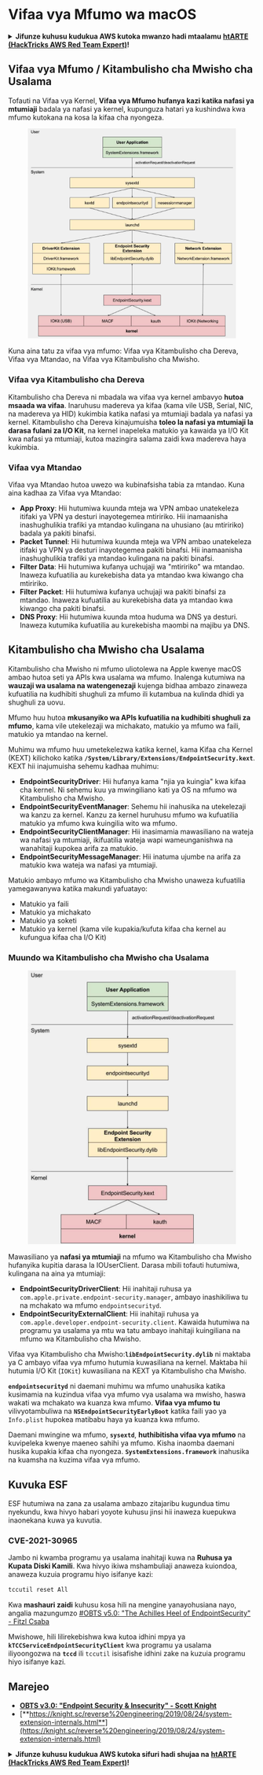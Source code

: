 # Vifaa vya Mfumo wa macOS

<details>

<summary><strong>Jifunze kuhusu kudukua AWS kutoka mwanzo hadi mtaalamu</strong> <a href="https://training.hacktricks.xyz/courses/arte"><strong>htARTE (HackTricks AWS Red Team Expert)</strong></a><strong>!</strong></summary>

Njia nyingine za kusaidia HackTricks:

* Ikiwa unataka kuona **kampuni yako inatangazwa kwenye HackTricks** au **kupakua HackTricks kwa muundo wa PDF** Angalia [**MPANGO WA KUJIUNGA**](https://github.com/sponsors/carlospolop)!
* Pata [**swag rasmi ya PEASS & HackTricks**](https://peass.creator-spring.com)
* Gundua [**The PEASS Family**](https://opensea.io/collection/the-peass-family), mkusanyiko wetu wa [**NFTs**](https://opensea.io/collection/the-peass-family) za kipekee
* **Jiunge na** 💬 [**Kikundi cha Discord**](https://discord.gg/hRep4RUj7f) au [**kikundi cha telegram**](https://t.me/peass) au **tufuate** kwenye **Twitter** 🐦 [**@carlospolopm**](https://twitter.com/hacktricks_live)**.**
* **Shiriki mbinu zako za kudukua kwa kuwasilisha PR kwa** [**HackTricks**](https://github.com/carlospolop/hacktricks) na [**HackTricks Cloud**](https://github.com/carlospolop/hacktricks-cloud) repos za github.

</details>

## Vifaa vya Mfumo / Kitambulisho cha Mwisho cha Usalama

Tofauti na Vifaa vya Kernel, **Vifaa vya Mfumo hufanya kazi katika nafasi ya mtumiaji** badala ya nafasi ya kernel, kupunguza hatari ya kushindwa kwa mfumo kutokana na kosa la kifaa cha nyongeza.

<figure><img src="../../../.gitbook/assets/image (1) (3) (1) (1).png" alt="https://knight.sc/images/system-extension-internals-1.png"><figcaption></figcaption></figure>

Kuna aina tatu za vifaa vya mfumo: Vifaa vya Kitambulisho cha Dereva, Vifaa vya Mtandao, na Vifaa vya Kitambulisho cha Mwisho.

### **Vifaa vya Kitambulisho cha Dereva**

Kitambulisho cha Dereva ni mbadala wa vifaa vya kernel ambavyo **hutoa msaada wa vifaa**. Inaruhusu madereva ya kifaa (kama vile USB, Serial, NIC, na madereva ya HID) kukimbia katika nafasi ya mtumiaji badala ya nafasi ya kernel. Kitambulisho cha Dereva kinajumuisha **toleo la nafasi ya mtumiaji la darasa fulani za I/O Kit**, na kernel inapeleka matukio ya kawaida ya I/O Kit kwa nafasi ya mtumiaji, kutoa mazingira salama zaidi kwa madereva haya kukimbia.

### **Vifaa vya Mtandao**

Vifaa vya Mtandao hutoa uwezo wa kubinafsisha tabia za mtandao. Kuna aina kadhaa za Vifaa vya Mtandao:

* **App Proxy**: Hii hutumiwa kuunda mteja wa VPN ambao unatekeleza itifaki ya VPN ya desturi inayotegemea mtiririko. Hii inamaanisha inashughulikia trafiki ya mtandao kulingana na uhusiano (au mtiririko) badala ya pakiti binafsi.
* **Packet Tunnel**: Hii hutumiwa kuunda mteja wa VPN ambao unatekeleza itifaki ya VPN ya desturi inayotegemea pakiti binafsi. Hii inamaanisha inashughulikia trafiki ya mtandao kulingana na pakiti binafsi.
* **Filter Data**: Hii hutumiwa kufanya uchujaji wa "mtiririko" wa mtandao. Inaweza kufuatilia au kurekebisha data ya mtandao kwa kiwango cha mtiririko.
* **Filter Packet**: Hii hutumiwa kufanya uchujaji wa pakiti binafsi za mtandao. Inaweza kufuatilia au kurekebisha data ya mtandao kwa kiwango cha pakiti binafsi.
* **DNS Proxy**: Hii hutumiwa kuunda mtoa huduma wa DNS ya desturi. Inaweza kutumika kufuatilia au kurekebisha maombi na majibu ya DNS.

## Kitambulisho cha Mwisho cha Usalama

Kitambulisho cha Mwisho ni mfumo uliotolewa na Apple kwenye macOS ambao hutoa seti ya APIs kwa usalama wa mfumo. Inalenga kutumiwa na **wauzaji wa usalama na watengenezaji** kujenga bidhaa ambazo zinaweza kufuatilia na kudhibiti shughuli za mfumo ili kutambua na kulinda dhidi ya shughuli za uovu.

Mfumo huu hutoa **mkusanyiko wa APIs kufuatilia na kudhibiti shughuli za mfumo**, kama vile utekelezaji wa michakato, matukio ya mfumo wa faili, matukio ya mtandao na kernel.

Muhimu wa mfumo huu umetekelezwa katika kernel, kama Kifaa cha Kernel (KEXT) kilichoko katika **`/System/Library/Extensions/EndpointSecurity.kext`**. KEXT hii inajumuisha sehemu kadhaa muhimu:

* **EndpointSecurityDriver**: Hii hufanya kama "njia ya kuingia" kwa kifaa cha kernel. Ni sehemu kuu ya mwingiliano kati ya OS na mfumo wa Kitambulisho cha Mwisho.
* **EndpointSecurityEventManager**: Sehemu hii inahusika na utekelezaji wa kanzu za kernel. Kanzu za kernel huruhusu mfumo wa kufuatilia matukio ya mfumo kwa kuingilia wito wa mfumo.
* **EndpointSecurityClientManager**: Hii inasimamia mawasiliano na wateja wa nafasi ya mtumiaji, ikifuatilia wateja wapi wameunganishwa na wanahitaji kupokea arifa za matukio.
* **EndpointSecurityMessageManager**: Hii inatuma ujumbe na arifa za matukio kwa wateja wa nafasi ya mtumiaji.

Matukio ambayo mfumo wa Kitambulisho cha Mwisho unaweza kufuatilia yamegawanywa katika makundi yafuatayo:

* Matukio ya faili
* Matukio ya michakato
* Matukio ya soketi
* Matukio ya kernel (kama vile kupakia/kufuta kifaa cha kernel au kufungua kifaa cha I/O Kit)

### Muundo wa Kitambulisho cha Mwisho cha Usalama

<figure><img src="../../../.gitbook/assets/image (3) (8).png" alt="https://www.youtube.com/watch?v=jaVkpM1UqOs"><figcaption></figcaption></figure>

Mawasiliano ya **nafasi ya mtumiaji** na mfumo wa Kitambulisho cha Mwisho hufanyika kupitia darasa la IOUserClient. Darasa mbili tofauti hutumiwa, kulingana na aina ya mtumiaji:

* **EndpointSecurityDriverClient**: Hii inahitaji ruhusa ya `com.apple.private.endpoint-security.manager`, ambayo inashikiliwa tu na mchakato wa mfumo `endpointsecurityd`.
* **EndpointSecurityExternalClient**: Hii inahitaji ruhusa ya `com.apple.developer.endpoint-security.client`. Kawaida hutumiwa na programu ya usalama ya mtu wa tatu ambayo inahitaji kuingiliana na mfumo wa Kitambulisho cha Mwisho.

Vifaa vya Kitambulisho cha Mwisho:**`libEndpointSecurity.dylib`** ni maktaba ya C ambayo vifaa vya mfumo hutumia kuwasiliana na kernel. Maktaba hii hutumia I/O Kit (`IOKit`) kuwasiliana na KEXT ya Kitambulisho cha Mwisho.

**`endpointsecurityd`** ni daemani muhimu wa mfumo unahusika katika kusimamia na kuzindua vifaa vya mfumo vya usalama wa mwisho, haswa wakati wa mchakato wa kuanza kwa mfumo. **Vifaa vya mfumo tu** vilivyotambuliwa na **`NSEndpointSecurityEarlyBoot`** katika faili yao ya `Info.plist` hupokea matibabu haya ya kuanza kwa mfumo.

Daemani mwingine wa mfumo, **`sysextd`**, **huthibitisha vifaa vya mfumo** na kuvipeleka kwenye maeneo sahihi ya mfumo. Kisha inaomba daemani husika kupakia kifaa cha nyongeza. **`SystemExtensions.framework`** inahusika na kuamsha na kuzima vifaa vya mfumo.

## Kuvuka ESF

ESF hutumiwa na zana za usalama ambazo zitajaribu kugundua timu nyekundu, kwa hivyo habari yoyote kuhusu jinsi hii inaweza kuepukwa inaonekana kuwa ya kuvutia.

### CVE-2021-30965

Jambo ni kwamba programu ya usalama inahitaji kuwa na **Ruhusa ya Kupata Diski Kamili**. Kwa hivyo ikiwa mshambuliaji anaweza kuiondoa, anaweza kuzuia programu hiyo isifanye kazi:
```bash
tccutil reset All
```
Kwa **mashauri zaidi** kuhusu kosa hili na mengine yanayohusiana nayo, angalia mazungumzo [#OBTS v5.0: "The Achilles Heel of EndpointSecurity" - Fitzl Csaba](https://www.youtube.com/watch?v=lQO7tvNCoTI)

Mwishowe, hili lilirekebishwa kwa kutoa idhini mpya ya **`kTCCServiceEndpointSecurityClient`** kwa programu ya usalama iliyoongozwa na **`tccd`** ili `tccutil` isisafishe idhini zake na kuzuia programu hiyo isifanye kazi.

## Marejeo

* [**OBTS v3.0: "Endpoint Security & Insecurity" - Scott Knight**](https://www.youtube.com/watch?v=jaVkpM1UqOs)
* [**https://knight.sc/reverse%20engineering/2019/08/24/system-extension-internals.html**](https://knight.sc/reverse%20engineering/2019/08/24/system-extension-internals.html)

<details>

<summary><strong>Jifunze kuhusu kudukua AWS kutoka sifuri hadi shujaa na</strong> <a href="https://training.hacktricks.xyz/courses/arte"><strong>htARTE (HackTricks AWS Red Team Expert)</strong></a><strong>!</strong></summary>

Njia nyingine za kusaidia HackTricks:

* Ikiwa unataka kuona **kampuni yako inatangazwa kwenye HackTricks** au **kupakua HackTricks kwa muundo wa PDF** Angalia [**MPANGO WA KUJIUNGA**](https://github.com/sponsors/carlospolop)!
* Pata [**swag rasmi wa PEASS & HackTricks**](https://peass.creator-spring.com)
* Gundua [**The PEASS Family**](https://opensea.io/collection/the-peass-family), mkusanyiko wetu wa [**NFTs**](https://opensea.io/collection/the-peass-family) za kipekee
* **Jiunge na** 💬 [**Kikundi cha Discord**](https://discord.gg/hRep4RUj7f) au [**kikundi cha telegram**](https://t.me/peass) au **tufuate** kwenye **Twitter** 🐦 [**@carlospolopm**](https://twitter.com/hacktricks_live)**.**
* **Shiriki mbinu zako za kudukua kwa kuwasilisha PRs kwenye** [**HackTricks**](https://github.com/carlospolop/hacktricks) na [**HackTricks Cloud**](https://github.com/carlospolop/hacktricks-cloud) github repos.

</details>
